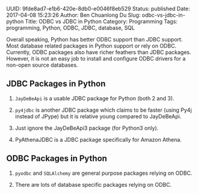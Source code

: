 UUID: 9fde8ad7-e1b6-420e-8db0-e0046f8eb529
Status: published
Date: 2017-04-08 15:23:26
Author: Ben Chuanlong Du
Slug: odbc-vs-jdbc-in-python
Title: ODBC vs JDBC in Python
Category: Programming
Tags: programming, Python, ODBC, JDBC, database, SQL

Overall speaking, 
Python has better ODBC support than JDBC support. 
Most database related packages in Python support or rely on ODBC. 
Currently, ODBC packages also have richer feathers than JDBC packages.
However, 
it is not an easy job to install and configure ODBC drivers for a non-open source databases. 

## JDBC Packages in Python

1. `JayDeBeApi` is a usable JDBC package for Python (both 2 and 3).

2. `py4jdbc` is another JDBC package which claims to be faster (using Py4j instead of JPype)
but it is relative young compared to JayDeBeApi.

3. Just ignore the JayDeBeApi3 package (for Python3 only). 

4. PyAthenaJDBC is a JDBC package specifically for Amazon Athena.

## ODBC Packages in Python

1. `pyodbc` and `SQLAlchemy` are general purpose packages relying on ODBC. 

2. There are lots of database specific packages relying on ODBC. 

